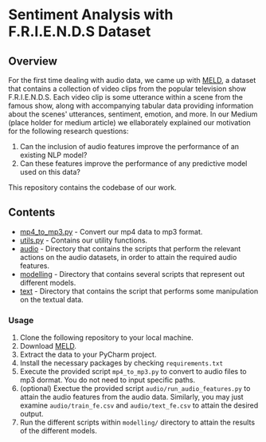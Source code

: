 # Sentiment Analysis with F.R.I.E.N.D.S Dataset

## Overview
For the first time dealing with audio data, we came up with [MELD](https://affective-meld.github.io/), a dataset that contains a collection of video clips from the popular television show F.R.I.E.N.D.S.
Each video clip is some utterance within a scene from the famous show, along with accompanying tabular data providing information about the scenes' utterances, sentiment, emotion, and more.
In our Medium (place holder for medium article) we ellaborately explained our motivation for the following research questions:

1. Can the inclusion of audio features improve the performance of an existing NLP model?
2. Can these features improve the performance of any predictive model used on this data?

This repository contains the codebase of our work.

## Contents
- [mp4_to_mp3.py](https://github.com/lvyor307/nlp-with-audio/blob/main/mp4_to_mp3.py) - Convert our mp4 data to mp3 format.
- [utils.py](https://github.com/lvyor307/nlp-with-audio/blob/main/utils.py) - Contains our utility functions.
- [audio](https://github.com/lvyor307/nlp-with-audio/tree/main/audio) - Directory that contains the scripts that perform the relevant actions on the audio datasets, in order to attain the required audio features.
- [modelling](https://github.com/lvyor307/nlp-with-audio/tree/main/modelling) - Directory that contains several scripts that represent out different models.
- [text](https://github.com/lvyor307/nlp-with-audio/tree/main/text) - Directory that contains the script that performs some manipulation on the textual data.


### Usage
1. Clone the following repository to your local machine.
2. Download [MELD](https://affective-meld.github.io/).
3. Extract the data to your PyCharm project.
4. Install the necessary packages by checking `requirements.txt`
5. Execute the provided script `mp4_to_mp3.py` to convert to audio files to mp3 dormat. You do not need to input specific paths.
6. (optional) Exectue the provided script `audio/run_audio_features.py` to attain the audio features from the audio data.
   Similarly, you may just examine `audio/train_fe.csv` and `audio/text_fe.csv` to attain the desired output.
7. Run the different scripts within `modelling/` directory to attain the results of the different models.

